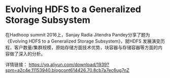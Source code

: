 # Evolving HDFS to a Generalized Storage Subsystem
在Hadhoop summit 2016上，Sanjay Radia Jitendra Pandey分享了题为《Evolving HDFS to a Generalized Storage Subsystem》，就HDFS 发展演变历程，客户数量/集群规模，原始存储方面技术优势，块容器与存储容器等方面的内容做了深入的分析。

详情链接： https://yq.aliyun.com/download/1939?spm=a2c4e.11153940.blogcont614426.70.8cb7a7ec6ug7nZ
